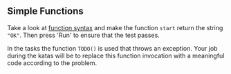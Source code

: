 ## Simple Functions

Take a look at [function syntax](http://kotlinlang.org/docs/reference/basic-syntax.html#defining-functions)
and make the function `start` return the string `"OK"`.
Then press 'Run' to ensure that the test passes.

In the tasks the function `TODO()` is used that throws an exception.
Your job during the katas will be to replace this function invocation with a meaningful code according to the problem.
